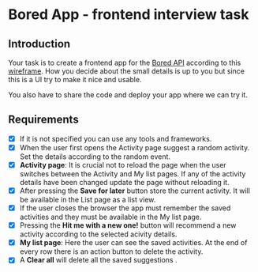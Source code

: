 # Bored App - frontend interview task

## Introduction

Your task is to create a frontend app for the [Bored API](http://www.boredapi.com/documentation) according to this [wireframe](https://raw.githubusercontent.com/ngabesz-wse/bored-app/master/bored-app-wf.jpg).
How you decide about the small details is up to you but since this is a UI try to make it nice and usable.

You also have to share the code and deploy your app where we can try it.

## Requirements

- [x] If it is not specified you can use any tools and frameworks.
- [x] When the user first opens the Activity page suggest a random activity. Set the details according to the random event.
- [x] **Activity page**: It is crucial not to reload the page when the user switches between the Activity and My list pages.
      If any of the activity details have been changed update the page without reloading it.
- [x] After pressing the **Save for later** button store the current activity. It will be available in the List page as a list view.
- [x] If the user closes the browser the app must remember the saved activities and they must be available in the My list page.
- [x] Pressing the **Hit me with a new one!** button will recommend a new activity according to the selected acivity details.
- [x] **My list page**: Here the user can see the saved activities. At the end of every row there is an action button to delete the activity.
- [x] A **Clear all** will delete all the saved suggestions .
